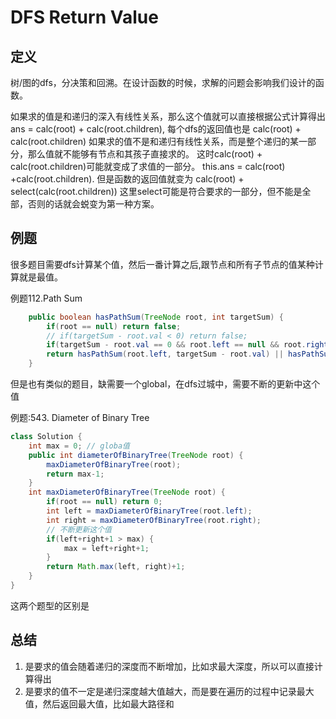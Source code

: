 # DFS Return Value 

## 定义
树/图的dfs，分决策和回溯。在设计函数的时候，求解的问题会影响我们设计的函数。

如果求的值是和递归的深入有线性关系，那么这个值就可以直接根据公式计算得出 ans = calc(root) + calc(root.children), 每个dfs的返回值也是 calc(root) + calc(root.children)
如果求的值不是和递归有线性关系，而是整个递归的某一部分，那么值就不能够有节点和其孩子直接求的。 这时calc(root) + calc(root.children)可能就变成了求值的一部分。 this.ans = calc(root) +calc(root.children). 但是函数的返回值就变为 calc(root) + select(calc(root.children)) 这里select可能是符合要求的一部分，但不能是全部，否则的话就会蜕变为第一种方案。

## 例题
很多题目需要dfs计算某个值，然后一番计算之后,跟节点和所有子节点的值某种计算就是最值。

例题112.Path Sum
```java
    public boolean hasPathSum(TreeNode root, int targetSum) {
        if(root == null) return false;
        // if(targetSum - root.val < 0) return false;
        if(targetSum - root.val == 0 && root.left == null && root.right == null) return true;
        return hasPathSum(root.left, targetSum - root.val) || hasPathSum(root.right, targetSum - root.val);
    }
```




但是也有类似的题目，缺需要一个global，在dfs过城中，需要不断的更新中这个值

例题:543. Diameter of Binary Tree

```java
class Solution {
    int max = 0; // globa值
    public int diameterOfBinaryTree(TreeNode root) {
        maxDiameterOfBinaryTree(root);
        return max-1;
    }
    int maxDiameterOfBinaryTree(TreeNode root) {
        if(root == null) return 0;
        int left = maxDiameterOfBinaryTree(root.left);
        int right = maxDiameterOfBinaryTree(root.right);
        // 不断更新这个值
        if(left+right+1 > max) {
            max = left+right+1;
        }
        return Math.max(left, right)+1;
    }
}
```

这两个题型的区别是

## 总结

1. 是要求的值会随着递归的深度而不断增加，比如求最大深度，所以可以直接计算得出
2. 是要求的值不一定是递归深度越大值越大，而是要在遍历的过程中记录最大值，然后返回最大值，比如最大路径和
